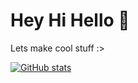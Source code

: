 # Hey Hi Hello 👋

Lets make cool stuff :>

[![GitHub stats](https://github-readme-stats.vercel.app/api?username=rankint)](https://github.com/anuraghazra/github-readme-stats)
